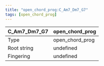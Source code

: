 ```yaml
---
title: "open_chord_prog:C_Am7_Dm7_G7"
tags: [open_chord_prog]
---
```


|C_Am7_Dm7_G7|open_chord_prog|
|---|---|
|Type|open_chord_prog|
|Root string|undefined|
|Fingering|undefined|

